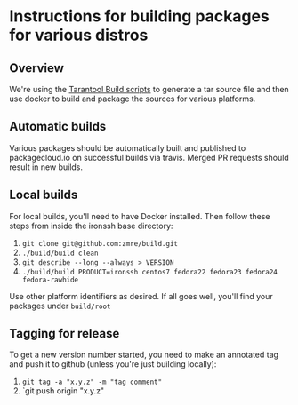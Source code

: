 # Instructions for building packages for various distros

## Overview

We're using the [Tarantool Build scripts](https://github.com/tarantool/build) to generate a tar source file and then use docker to build and package the sources for various platforms.

## Automatic builds

Various packages should be automatically built and published to packagecloud.io on successful builds via travis. Merged PR requests should result in new builds.

## Local builds

For local builds, you'll need to have Docker installed. Then follow these steps from inside the ironssh base directory:

1. `git clone git@github.com:zmre/build.git`
2. `./build/build clean`
3. `git describe --long --always > VERSION`
3. `./build/build PRODUCT=ironssh centos7 fedora22 fedora23 fedora24 fedora-rawhide`

Use other platform identifiers as desired.  If all goes well, you'll find your packages under `build/root`

## Tagging for release

To get a new version number started, you need to make an annotated tag and push it to github (unless you're just building locally):

1. `git tag -a "x.y.z" -m "tag comment"`
2. `git push origin "x.y.z"
